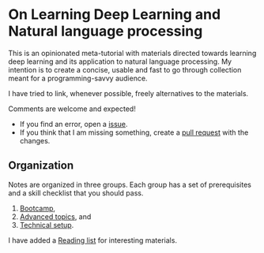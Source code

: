 # On Learning Deep Learning and Natural language processing


This is an opinionated meta-tutorial with materials directed towards learning deep learning and its application to natural language processing. My intention is to create a concise, usable and fast to go through collection meant for a programming-savvy audience.

I have tried to link, whenever possible, freely alternatives to the materials.

Comments are welcome and expected!

* If you find an error, open a [issue](https://github.com/lmarti/learning-dl-nlp-notes/issues).
* If you think that I am missing something, create a [pull request](https://github.com/lmarti/learning-dl-nlp-notes/pulls) with the changes.


## Organization

Notes are organized in three groups. Each group has a set of prerequisites and a skill checklist that you should pass.

1. [Bootcamp](Bootcamp.md),
2. [Advanced topics](Advanced.md), and
3. [Technical setup](Technical.md).

I have added a [Reading list](Reading.md) for interesting materials.
